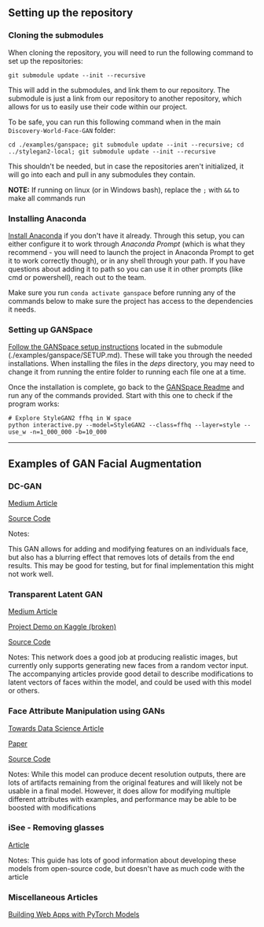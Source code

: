 ## Setting up the repository

### Cloning the submodules

When cloning the repository, you will need to run the following command to set up the repositories:

`git submodule update --init --recursive`

This will add in the submodules, and link them to our repository. The submodule is just a link from our repository to another repository, which allows for us to easily use their code within our project. 

To be safe, you can run this following command when in the main `Discovery-World-Face-GAN` folder:

`cd ./examples/ganspace; git submodule update --init --recursive; cd ../stylegan2-local; git submodule update --init --recursive`

This shouldn't be needed, but in case the repositories aren't initialized, it will go into each and pull in any submodules they contain. 

**NOTE:** If running on linux (or in Windows bash), replace the `;` with `&&` to make all commands run

### Installing Anaconda 

[Install Anaconda](https://www.anaconda.com/products/individual) if you don't have it already. Through this setup, you can either configure it to work through *Anaconda Prompt* (which is what they recommend - you will need to launch the project in Anaconda Prompt to get it to work correctly though), or in any shell through your path. If you have questions about adding it to path so you can use it in other prompts (like cmd or powershell), reach out to the team.

Make sure you run `conda activate ganspace` before running any of the commands below to make sure the project has access to the dependencies it needs.

### Setting up GANSpace

[Follow the GANSpace setup instructions](https://github.com/NathanDuPont/ganspace/blob/65b0c4c7a4bbdcb5fedebb7c033dab59e27d61c0/SETUP.md) located in the submodule (./examples/ganspace/SETUP.md). These will take you through the needed installations. When installing the files in the *deps* directory, you may need to change it from running the entire folder to running each file one at a time.

Once the installation is complete, go back to the [GANSpace Readme](https://github.com/NathanDuPont/ganspace/blob/65b0c4c7a4bbdcb5fedebb7c033dab59e27d61c0/README.md) and run any of the commands provided. Start with this one to check if the program works:

```
# Explore StyleGAN2 ffhq in W space
python interactive.py --model=StyleGAN2 --class=ffhq --layer=style --use_w -n=1_000_000 -b=10_000
```


---

## Examples of GAN Facial Augmentation


### DC-GAN

[Medium Article](https://medium.com/using-deep-learning-dc-gan-to-add-featured-effect/recently-i-started-the-creative-applications-of-deep-learning-with-googles-tensorflow-of-parag-k-14453b215d2b)

[Source Code](https://github.com/Kjeanclaude/CADL-I-FinalPoject)

Notes: 

This GAN allows for adding and modifying features on an individuals face, but also has a blurring effect that removes lots of details from the end results. This may be good for testing, but for final implementation this might not work well.

### Transparent Latent GAN

[Medium Article](https://medium.com/p/d170b1b59255)

[Project Demo on Kaggle (broken)](https://www.kaggle.com/summitkwan/tl-gan-demo)

[Source Code](https://github.com/SummitKwan/transparent_latent_gan)

Notes: 
This network does a good job at producing realistic images, but currently only supports generating new faces from a random vector input. The accompanying articles provide good detail to describe modifications to latent vectors of faces within the model, and could be used with this model or others.

### Face Attribute Manipulation using GANs

[Towards Data Science Article](https://towardsdatascience.com/face-attribute-manipulation-using-gans-9fae92e9f1c3)

[Paper](https://arxiv.org/pdf/1612.05363.pdf)

[Source Code](https://github.com/MingtaoGuo/Learning-Residual-Images-for-Face-Attribute-Manipulation)


Notes: While this model can produce decent resolution outputs, there are lots of artifacts remaining from the original features and will likely not be usable in a final model. However, it does allow for modifying multiple different attributes with examples, and performance may be able to be boosted with modifications


### iSee - Removing glasses

[Article](https://blog.insightdatascience.com/isee-removing-eyeglasses-from-faces-using-deep-learning-d4e7d935376f#.v3iw0prqo)

Notes: This guide has lots of good information about developing these models from open-source code, but doesn't have as much code with the article

### Miscellaneous Articles
 
[Building Web Apps with PyTorch Models](https://medium.com/plotly/building-apps-for-editing-face-gans-with-dash-and-pytorch-hub-1e7026c0bc9a)